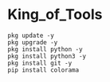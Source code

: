 # King_of_Tools
```
pkg update -y
pkg upgrade -y
pkg install python -y
pkg install python3 -y
pkg install git -y
pip install colorama

```
